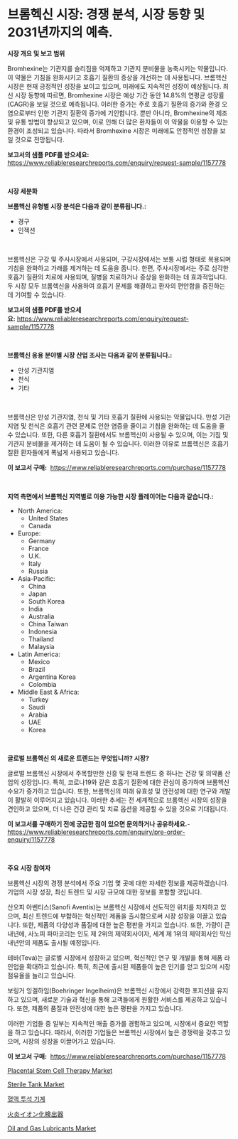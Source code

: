 <p><h1>브롬헥신 시장: 경쟁 분석, 시장 동향 및 2031년까지의 예측.</h1></p><p><strong>시장 개요 및 보고 범위</strong></p>
<p><p>Bromhexine는 기관지를 슬리짐을 억제하고 기관지 분비물을 농축시키는 약물입니다. 이 약물은 기침을 완화시키고 호흡기 질환의 증상을 개선하는 데 사용됩니다. 브롬헥신 시장은 현재 긍정적인 성장을 보이고 있으며, 미래에도 지속적인 성장이 예상됩니다. 최신 시장 동향에 따르면, Bromhexine 시장은 예상 기간 동안 14.8%의 연평균 성장률(CAGR)을 보일 것으로 예측됩니다. 이러한 증가는 주로 호흡기 질환의 증가와 환경 오염으로부터 인한 기관지 질환의 증가에 기인합니다. 뿐만 아니라, Bromhexine의 제조 및 유통 방법이 향상되고 있으며, 이로 인해 더 많은 환자들이 이 약물을 이용할 수 있는 환경이 조성되고 있습니다. 따라서 Bromhexine 시장은 미래에도 안정적인 성장을 보일 것으로 전망됩니다.</p></p>
<p><strong>보고서의 샘플 PDF를 받으세요:</strong> <a href="https://www.reliableresearchreports.com/enquiry/request-sample/1157778">https://www.reliableresearchreports.com/enquiry/request-sample/1157778</a></p>
<p>&nbsp;</p>
<p><strong>시장 세분화</strong></p>
<p><strong>브롬헥신 유형별 시장 분석은 다음과 같이 분류됩니다.:</strong></p>
<p><ul><li>경구</li><li>인젝션</li></ul></p>
<p>&nbsp;</p>
<p><p>브롬헥신은 구강 및 주사시장에서 사용되며, 구강시장에서는 보통 시럽 형태로 복용되며 기침을 완화하고 가래를 제거하는 데 도움을 줍니다. 한편, 주사시장에서는 주로 심각한 호흡기 질환의 치료에 사용되며, 질병을 치료하거나 증상을 완화하는 데 효과적입니다. 두 시장 모두 브롬헥신을 사용하여 호흡기 문제를 해결하고 환자의 편안함을 증진하는 데 기여할 수 있습니다.</p></p>
<p><strong>보고서의 샘플 PDF를 받으세요:</strong>&nbsp;<a href="https://www.reliableresearchreports.com/enquiry/request-sample/1157778">https://www.reliableresearchreports.com/enquiry/request-sample/1157778</a></p>
<p>&nbsp;</p>
<p><strong> 브롬헥신 응용 분야별 시장 산업 조사는 다음과 같이 분류됩니다.:</strong></p>
<p><ul><li>만성 기관지염</li><li>천식</li><li>기타</li></ul></p>
<p>&nbsp;</p>
<p><p>브롬헥신은 만성 기관지염, 천식 및 기타 호흡기 질환에 사용되는 약물입니다. 만성 기관지염 및 천식은 호흡기 관련 문제로 인한 염증을 줄이고 기침을 완화하는 데 도움을 줄 수 있습니다. 또한, 다른 호흡기 질환에서도 브롬헥신이 사용될 수 있으며, 이는 기침 및 기관지 분비물을 제거하는 데 도움이 될 수 있습니다. 이러한 이유로 브롬헥신은 호흡기 질환 환자들에게 폭넓게 사용되고 있습니다.</p></p>
<p><strong>이 보고서 구매:</strong>&nbsp; <a href="https://www.reliableresearchreports.com/purchase/1157778">https://www.reliableresearchreports.com/purchase/1157778</a></p>
<p>&nbsp;</p>
<p><strong>지역 측면에서 브롬헥신 지역별로 이용 가능한 시장 플레이어는 다음과 같습니다.:</strong></p>
<p><ul>
    <li>
        North America:
        <ul>
            <li>United States</li>
            <li>Canada</li>
        </ul>
    </li>
    <li>
        Europe:
        <ul>
            <li>Germany</li>
            <li>France</li>
            <li>U.K.</li>
            <li>Italy</li>
            <li>Russia</li>
        </ul>
    </li>
    <li>
        Asia-Pacific:
        <ul>
            <li>China</li>
            <li>Japan</li>
            <li>South Korea</li>
            <li>India</li>
            <li>Australia</li>
            <li>China Taiwan</li>
            <li>Indonesia</li>
            <li>Thailand</li>
            <li>Malaysia</li>
        </ul>
    </li>
    <li>
        Latin America:
        <ul>
            <li>Mexico</li>
            <li>Brazil</li>
            <li>Argentina Korea</li>
            <li>Colombia</li>
        </ul>
    </li>
    <li>
        Middle East & Africa:
        <ul>
            <li>Turkey</li>
            <li>Saudi</li>
            <li>Arabia</li>
            <li>UAE</li>
            <li>Korea</li>
        </ul>
    </li>
    </ul></p>
<p>&nbsp;</p>
<p><strong>글로벌 브롬헥신 의 새로운 트렌드는 무엇입니까? 시장?</strong></p>
<p><p>글로벌 브롬헥신 시장에서 주목할만한 신흥 및 현재 트렌드 중 하나는 건강 및 의약품 산업의 성장입니다. 특히, 코로나19와 같은 호흡기 질환에 대한 관심이 증가하며 브롬헥신 수요가 증가하고 있습니다. 또한, 브롬헥신의 미래 유효성 및 안전성에 대한 연구와 개발이 활발히 이루어지고 있습니다. 이러한 추세는 전 세계적으로 브롬헥신 시장의 성장을 견인하고 있으며, 더 나은 건강 관리 및 치료 옵션을 제공할 수 있을 것으로 기대됩니다.</p></p>
<p><strong>이 보고서를 구매하기 전에 궁금한 점이 있으면 문의하거나 공유하세요.</strong>- <a href="https://www.reliableresearchreports.com/enquiry/pre-order-enquiry/1157778">https://www.reliableresearchreports.com/enquiry/pre-order-enquiry/1157778</a></p>
<p>&nbsp;</p>
<p><strong>주요 시장 참여자</strong></p>
<p><p>브롬헥신 시장의 경쟁 분석에서 주요 기업 몇 곳에 대한 자세한 정보를 제공하겠습니다. 기업의 시장 성장, 최신 트렌드 및 시장 규모에 대한 정보를 포함할 것입니다.</p><p>산오피 아벤티스(Sanofi Aventis)는 브롬헥신 시장에서 선도적인 위치를 차지하고 있으며, 최신 트렌드에 부합하는 혁신적인 제품을 출시함으로써 시장 성장을 이끌고 있습니다. 또한, 제품의 다양성과 품질에 대한 높은 평판을 가지고 있습니다. 또한, 가량이 큰 내년에, 사노피 파마코리는 인도 제 2위의 제약회사이자, 세계 제 1위의 제약회사인 막신 내년안의 제품도 출시될 예정입니다.</p><p>테바(Teva)는 글로벌 시장에서 성장하고 있으며, 혁신적인 연구 및 개발을 통해 제품 라인업을 확대하고 있습니다. 특히, 최근에 출시된 제품들이 높은 인기를 얻고 있으며 시장점유율을 늘리고 있습니다.</p><p>보링거 잉겔하임(Boehringer Ingelheim)은 브롬헥신 시장에서 강력한 포지션을 유지하고 있으며, 새로운 기술과 혁신을 통해 고객들에게 원활한 서비스를 제공하고 있습니다. 또한, 제품의 품질과 안전성에 대한 높은 평판을 가지고 있습니다.</p><p>이러한 기업들 중 일부는 지속적인 매출 증가를 경험하고 있으며, 시장에서 중요한 역할을 하고 있습니다. 따라서, 이러한 기업들은 브롬헥신 시장에서 높은 경쟁력을 갖추고 있으며, 시장의 성장을 이끌어가고 있습니다.</p></p>
<p><strong>이 보고서 구매:</strong>&nbsp;&nbsp;<a href="https://www.reliableresearchreports.com/purchase/1157778">https://www.reliableresearchreports.com/purchase/1157778</a></p>
<p><p><a href="https://eight-handstand-8fb.notion.site/Placental-Stem-Cell-Therapy-Market-Size-Focuses-on-Market-Dynamics-In-Depth-Analysis-and-Future-Pro-7f7e48c263fc49bf8a9db31481d41a2a">Placental Stem Cell Therapy Market</a></p><p><a href="https://issuu.com/reportprime-2/docs/sterile-tank-market-size-2030.pptx">Sterile Tank Market</a></p><p><a href="https://github.com/vsr06p4p49/Market-Research-Report-List-1/blob/main/7947278190949.md">혈액 투석 기계</a></p><p><a href="https://github.com/cbigkbh02719/Market-Research-Report-List-1/blob/main/2957898191104.md">火炎イオン化検出器</a></p><p><a href="https://github.com/provorikovar/Market-Research-Report-List-3/blob/main/oil-and-gas-lubricants-market.md">Oil and Gas Lubricants Market</a></p></p>
